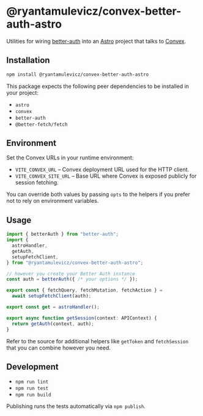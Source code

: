 # @ryantamulevicz/convex-better-auth-astro

Utilities for wiring [better-auth](https://github.com/better-auth/better-auth) into an [Astro](https://astro.build/) project that talks to [Convex](https://convex.dev/).

## Installation

```bash
npm install @ryantamulevicz/convex-better-auth-astro
```

This package expects the following peer dependencies to be installed in your project:

- `astro`
- `convex`
- `better-auth`
- `@better-fetch/fetch`

## Environment

Set the Convex URLs in your runtime environment:

- `VITE_CONVEX_URL` – Convex deployment URL used for the HTTP client.
- `VITE_CONVEX_SITE_URL` – Base URL where Convex is exposed publicly for session fetching.

You can override both values by passing `opts` to the helpers if you prefer not to rely on environment variables.

## Usage

```ts
import { betterAuth } from "better-auth";
import {
  astroHandler,
  getAuth,
  setupFetchClient,
} from "@ryantamulevicz/convex-better-auth-astro";

// however you create your Better Auth instance
const auth = betterAuth({ /* your options */ });

export const { fetchQuery, fetchMutation, fetchAction } =
  await setupFetchClient(auth);

export const get = astroHandler();

export async function getSession(context: APIContext) {
  return getAuth(context, auth);
}
```

Refer to the source for additional helpers like `getToken` and `fetchSession` that you can combine however you need.

## Development

- `npm run lint`
- `npm run test`
- `npm run build`

Publishing runs the tests automatically via `npm publish`.
